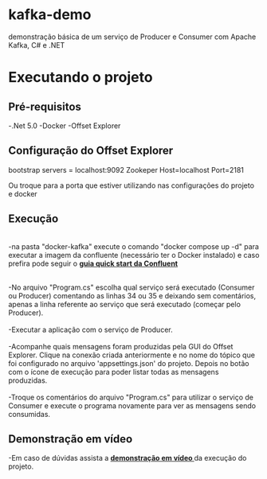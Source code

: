 # kafka-demo
demonstração básica de um serviço de Producer e Consumer com Apache Kafka, C# e .NET
# Executando o projeto

## Pré-requisitos

-.Net 5.0
-Docker
-Offset Explorer

## Configuração do Offset Explorer
bootstrap servers = localhost:9092
Zookeper Host=localhost Port=2181

Ou troque para a porta que estiver utilizando nas configurações do projeto e docker

## Execução
<br>-na pasta "docker-kafka" execute o comando "docker compose up -d" para executar a imagem da confluente (necessário ter o Docker instalado) e caso prefira pode seguir o **[guia quick start da Confluent](https://docs.confluent.io/platform/current/get-started/platform-quickstart.html)**</br>

<br>-No arquivo "Program.cs" escolha qual serviço será executado (Consumer ou Producer) comentando as linhas 34 ou 35 e deixando sem comentários, apenas a linha referente ao serviço que será executado (começar pelo Producer).</br>
<br>-Executar a aplicação com o serviço de Producer.</br>
<br>-Acompanhe quais mensagens foram produzidas pela GUI do Offset Explorer. Clique na conexão criada anteriormente e no nome do tópico que foi configurado no arquivo 'appsettings.json' do projeto. Depois no botão com o ícone de execução para poder listar todas as mensagens produzidas.</br>
<br>-Troque os comentários do arquivo "Program.cs" para utilizar o serviço de Consumer e execute o programa novamente para ver as mensagens sendo consumidas.</br>

## Demonstração em vídeo
-Em caso de dúvidas assista a **[demonstração em vídeo ](https://youtu.be/zE-ePHHeBWQ)** da execução do projeto.

